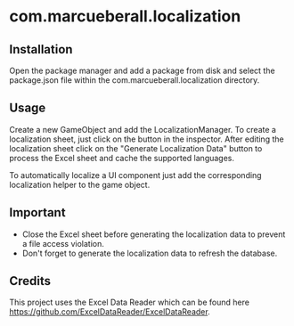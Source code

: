 # com.marcueberall.localization

## Installation

Open the package manager and add a package from disk and select the package.json file within the com.marcueberall.localization directory.

## Usage

Create a new GameObject and add the LocalizationManager. To create a localization sheet, just click on the button in the inspector. After editing the localization sheet click on the "Generate Localization Data" button to process the Excel sheet and cache the supported languages.

To automatically localize a UI component just add the corresponding localization helper to the game object.

## Important

- Close the Excel sheet before generating the localization data to prevent a file access violation.
- Don't forget to generate the localization data to refresh the database.

## Credits

This project uses the Excel Data Reader which can be found here https://github.com/ExcelDataReader/ExcelDataReader.